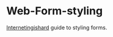 # Web-Form-styling

[Internetingishard](https://www.internetingishard.com/html-and-css/forms/) guide to styling forms.